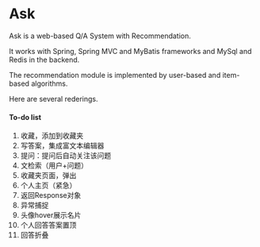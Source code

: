 # Ask
Ask is a web-based Q/A System with Recommendation.

It works with Spring, Spring MVC and MyBatis frameworks and MySql and Redis in the backend.

The recommendation module is implemented by user-based and item-based algorithms.

Here are several rederings.

#### To-do list

1. 收藏，添加到收藏夹
2. 写答案，集成富文本编辑器
3. 提问：提问后自动关注该问题
4. 文检索（用户+问题）
5. 收藏夹页面，弹出
6. 个人主页（紧急）
7. 返回Response对象
8. 异常捕捉
9. 头像hover展示名片
10. 个人回答答案置顶
11. 回答折叠